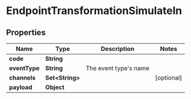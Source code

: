 

# EndpointTransformationSimulateIn


## Properties

| Name | Type | Description | Notes |
|------------ | ------------- | ------------- | -------------|
|**code** | **String** |  |  |
|**eventType** | **String** | The event type&#39;s name |  |
|**channels** | **Set&lt;String&gt;** |  |  [optional] |
|**payload** | **Object** |  |  |



